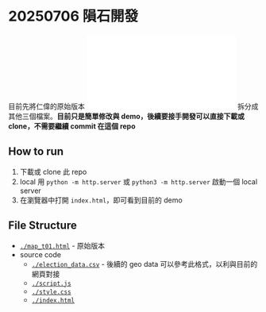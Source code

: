 # 20250706 隕石開發

目前先將仁偉的原始版本 ![](./map_t01.html) 拆分成其他三個檔案。**目前只是簡單修改與 demo，後續要接手開發可以直接下載或 clone，不需要繼續 commit 在這個 repo**

## How to run
1. 下載或 clone 此 repo
2. local 用 `python -m http.server` 或 `python3 -m http.server` 啟動一個 local server
3. 在瀏覽器中打開 `index.html`，即可看到目前的 demo

## File Structure

- [`./map_t01.html`](./map_t01.html) - 原始版本
- source code
  - [`./election_data.csv`](./election_data.csv) - 後續的 geo data 可以參考此格式，以利與目前的網頁對接
  - [`./script.js`](./script.js)
  - [`./style.css`](./style.css)
  - [`./index.html`](./index.html)